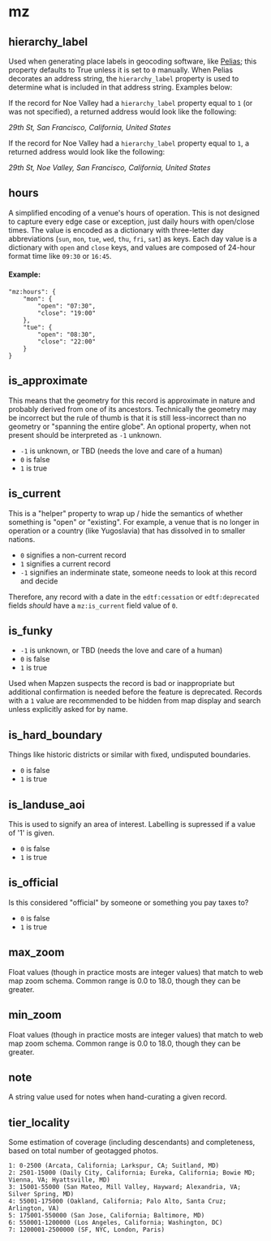 # mz

## hierarchy_label

Used when generating place labels in geocoding software, like [Pelias](https://github.com/pelias/pelias); this property defaults to True unless it is set to `0` manually. When Pelias decorates an address string, the `hierarchy_label` property is used to determine what is included in that address string. Examples below:

If the record for Noe Valley had a `hierarchy_label` property equal to `1` (or was not specified), a returned address would look like the following:

_29th St, San Francisco, California, United States_

If the record for Noe Valley had a `hierarchy_label` property equal to `1`, a returned address would look like the following:

_29th St, Noe Valley, San Francisco, California, United States_

## hours

A simplified encoding of a venue's hours of operation. This is not designed to capture every edge case or exception, just daily hours with open/close times. The value is encoded as a dictionary with three-letter day abbreviations (`sun`, `mon`, `tue`, `wed`, `thu`, `fri`, `sat`) as keys. Each day value is a dictionary with `open` and `close` keys, and values are composed of 24-hour format time like `09:30` or `16:45`.

#### Example:
```
"mz:hours": {
	"mon": {
		"open": "07:30",
		"close": "19:00"
	},
	"tue": {
		"open": "08:30",
		"close": "22:00"
	}
}
```

## is_approximate

This means that the geometry for this record is approximate in nature and probably derived from one of its ancestors. Technically the geometry may be incorrect but the rule of thumb is that it is still less-incorrect than no geometry or "spanning the entire globe". An optional property, when not present should be interpreted as `-1` unknown. 

* `-1` is unknown, or TBD (needs the love and care of a human)
* `0` is false
* `1` is true

## is_current

This is a "helper" property to wrap up / hide the semantics of whether something is "open" or "existing". For example, a venue that is no longer in operation or a country (like Yugoslavia) that has dissolved in to smaller nations.

* `0` signifies a non-current record
* `1` signifies a current record
* `-1` signifies an inderminate state, someone needs to look at this record and decide

Therefore, any record with a date in the `edtf:cessation` or `edtf:deprecated` fields _should_ have a `mz:is_current` field value of `0`.

## is_funky

* `-1` is unknown, or TBD (needs the love and care of a human)
* `0` is false
* `1` is true

Used when Mapzen suspects the record is bad or inappropriate but additional confirmation is needed before the feature is deprecated. Records with a `1` value are recommended to be hidden from map display and search unless explicitly asked for by name.

## is_hard_boundary

Things like historic districts or similar with fixed, undisputed boundaries.

* `0` is false
* `1` is true

## is_landuse_aoi

This is used to signify an area of interest. Labelling is supressed if a value of '1' is given.

* `0` is false
* `1` is true

## is_official

Is this considered "official" by someone or something you pay taxes to?

* `0` is false
* `1` is true

## max_zoom

Float values (though in practice mosts are integer values) that match to web map zoom schema. Common range is 0.0 to 18.0, though they can be greater.

## min_zoom

Float values (though in practice mosts are integer values) that match to web map zoom schema. Common range is 0.0 to 18.0, though they can be greater.

## note

A string value used for notes when hand-curating a given record.

## tier_locality

Some estimation of coverage (including descendants) and completeness, based on total number of geotagged photos.

```
1: 0-2500 (Arcata, California; Larkspur, CA; Suitland, MD)
2: 2501-15000 (Daily City, California; Eureka, California; Bowie MD; Vienna, VA; Hyattsville, MD)
3: 15001-55000 (San Mateo, Mill Valley, Hayward; Alexandria, VA; Silver Spring, MD)
4: 55001-175000 (Oakland, California; Palo Alto, Santa Cruz; Arlington, VA)
5: 175001-550000 (San Jose, California; Baltimore, MD)
6: 550001-1200000 (Los Angeles, California; Washington, DC)
7: 1200001-2500000 (SF, NYC, London, Paris)
```
